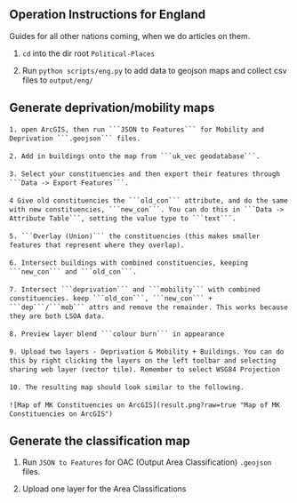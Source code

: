 ## Operation Instructions for England

Guides for all other nations coming, when we do articles on them.

1. ```cd``` into the dir root ```Political-Places```

2. Run ```python scripts/eng.py``` to add data to geojson maps and collect csv files to ```output/eng/```

## Generate deprivation/mobility maps

    1. open ArcGIS, then run ```JSON to Features``` for Mobility and Deprivation ```.geojson``` files.
    
    2. Add in buildings onto the map from ```uk_vec geodatabase```.

    3. Select your constituencies and then export their features through ```Data -> Export Features```.

    4 Give old constituencies the ```old_con``` attribute, and do the same with new constituencies, ```new_con```. You can do this in ```Data -> Attribute Table```, setting the value type to ```text```.

    5. ```Overlay (Union)``` the constituencies (this makes smaller features that represent where they overlap).
    
    6. Intersect buildings with combined constituencies, keeping ```new_con``` and ```old_con```.

    7. Intersect ```deprivation``` and ```mobility``` with combined constituencies. keep ```old_con```, ```new_con``` + ```dep```/```mob``` attrs and remove the remainder. This works because they are both LSOA data.

    8. Preview layer blend ```colour burn``` in appearance 

    9. Upload two layers - Deprivation & Mobility + Buildings. You can do this by right clicking the layers on the left toolbar and selecting sharing web layer (vector tile). Remember to select WSG84 Projection

    10. The resulting map should look similar to the following.

    ![Map of MK Constituencies on ArcGIS](result.png?raw=true "Map of MK Constituencies on ArcGIS")

## Generate the classification map

   1. Run ```JSON to Features``` for OAC (Output Area Classification) ```.geojson``` files.

   2. Upload one layer for the Area Classifications
